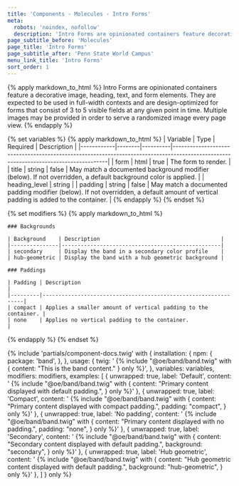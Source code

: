 ```yaml
---
title: 'Components - Molecules - Intro Forms'
meta:
  robots: 'noindex, nofollow'
  description: 'Intro Forms are opinionated containers feature decorative images, a heading, text, and form elements.'
page_subtitle_before: 'Molecules'
page_title: 'Intro Forms'
page_subtitle_after: 'Penn State World Campus'
menu_link_title: 'Intro Forms'
sort_order: 1
---
```

{% apply markdown_to_html %}
  Intro Forms are opinionated containers feature a decorative image, heading,
  text, and form elements. They are expected to be used in full-width contexts
  and are design-optimized for forms that consist of 3 to 5 visible fields at
  any given point in time. Multiple images may be provided in order to serve a
  randomized image every page view.
{% endapply %}

{% set variables %}
  {% apply markdown_to_html %}
    | Variable   | Type   | Required | Description                                                                                                                         |
    |------------|--------|----------|-------------------------------------------------------------------------------------------------------------------------------------|
    | form    | html | true     | The form to render.                                                                                         |
    | title | string | false    | May match a documented background modifier (below). If not overridden, a default background color is applied.                       |
    | heading_level | string | 
    | padding    | string | false    | May match a documented padding modifier (below). If not overridden, a default amount of vertical padding is added to the container. |
  {% endapply %}
{% endset %}

{% set modifiers %}
  {% apply markdown_to_html %}

    ### Backgrounds

    | Background    | Description                                      |
    |---------------|--------------------------------------------------|
    | secondary     | Display the band in a secondary color profile    |
    | hub-geometric | Display the band with a hub geometric background |

    ### Paddings

    | Padding | Description                                                    |
    |---------|----------------------------------------------------------------|
    | compact | Applies a smaller amount of vertical padding to the container. |
    | none    | Applies no vertical padding to the container.                  |
  {% endapply %}
{% endset %}

{% include 'partials/component-docs.twig' with {
  installation: {
    npm: {
      package: 'band',
    },
  },
  usage: {
    twig: '
{% include "@oe/band/band.twig" with {
  content: "This is the band content."
} only %}',
  },
  variables: variables,
  modifiers: modifiers,
  examples: [
    {
      unwrapped: true,
      label: 'Default', 
      content: '
{% include "@oe/band/band.twig" with {
  content: "Primary content displayed with default padding.",
} only %}'
    },
    {
      unwrapped: true,
      label: 'Compact', 
      content: '
{% include "@oe/band/band.twig" with {
  content: "Primary content displayed with compact padding.",
  padding: "compact",
} only %}'
    },
    {
      unwrapped: true,
      label: 'No padding', 
      content: '
{% include "@oe/band/band.twig" with {
  content: "Primary content displayed with no padding.",
  padding: "none",
} only %}'
    },
    {
      unwrapped: true,
      label: 'Secondary', 
      content: '
{% include "@oe/band/band.twig" with {
  content: "Secondary content displayed with default padding.",
  background: "secondary",
} only %}'
    },
    {
      unwrapped: true,
      label: 'Hub geometric', 
      content: '
{% include "@oe/band/band.twig" with {
  content: "Hub geometric content displayed with default padding.",
  background: "hub-geometric",
} only %}'
    },
  ]
} only %}